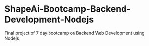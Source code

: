 # ShapeAi-Bootcamp-Backend-Development-Nodejs
Final project of 7 day bootcamp on Backend Web Development using Nodejs
